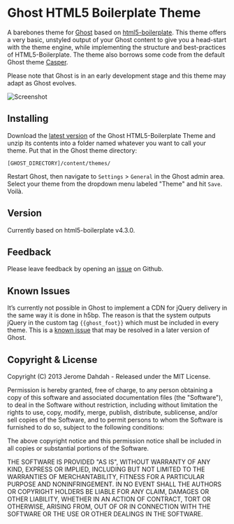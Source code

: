 # Ghost HTML5 Boilerplate Theme

A barebones theme for [Ghost](http://github.com/tryghost/ghost/) based on [html5-boilerplate](http://github.com/h5bp/html5-boilerplate/). This theme offers a very basic, unstyled output of your Ghost content to give you a head-start with the theme engine, while implementing the structure and best-practices of HTML5-Boilerplate. The theme also borrows some code from the default Ghost theme [Casper](http://github.com/TryGhost/Casper).

Please note that Ghost is in an early development stage and this theme may adapt as Ghost evolves.

![Screenshot](https://raw.github.com/wiki/jdahdah/ghost-html5-boilerplate/ghost-html5-boilerplate-screencap.png)

## Installing
Download the [latest version](http://github.com/jdahdah/ghost-html5-boilerplate/archive/master.zip) of the Ghost HTML5-Boilerplate Theme and unzip its contents into a folder named whatever you want to call your theme. Put that in the Ghost theme directory:

`[GHOST_DIRECTORY]/content/themes/`

Restart Ghost, then navigate to `Settings` \> `General` in the Ghost admin area. Select your theme from the dropdown menu labeled "Theme" and hit `Save`. Voilà.

## Version
Currently based on html5-boilerplate v4.3.0.

## Feedback
Please leave feedback by opening an [issue](http://github.com/jdahdah/ghost-html5-boilerplate/issues) on Github.

## Known Issues
It’s currently not possible in Ghost to implement a CDN for jQuery delivery in the same way it is done in h5bp. The reason is that the system outputs jQuery in the custom tag `{{ghost_foot}}` which must be included in every theme. This is a [known issue](http://github.com/TryGhost/Ghost/issues/1181) that may be resolved in a later version of Ghost.

## Copyright & License

Copyright (C) 2013 Jerome Dahdah - Released under the MIT License.

Permission is hereby granted, free of charge, to any person obtaining a copy of this software and associated documentation files (the "Software"), to deal in the Software without restriction, including without limitation the rights to use, copy, modify, merge, publish, distribute, sublicense, and/or sell copies of the Software, and to permit persons to whom the Software is furnished to do so, subject to the following conditions:

The above copyright notice and this permission notice shall be included in all copies or substantial portions of the Software.

THE SOFTWARE IS PROVIDED "AS IS", WITHOUT WARRANTY OF ANY KIND, EXPRESS OR IMPLIED, INCLUDING BUT NOT LIMITED TO THE WARRANTIES OF MERCHANTABILITY, FITNESS FOR A PARTICULAR PURPOSE AND
NONINFRINGEMENT. IN NO EVENT SHALL THE AUTHORS OR COPYRIGHT HOLDERS BE LIABLE FOR ANY CLAIM, DAMAGES OR OTHER LIABILITY, WHETHER IN AN ACTION OF CONTRACT, TORT OR OTHERWISE, ARISING FROM, OUT OF OR IN CONNECTION WITH THE SOFTWARE OR THE USE OR OTHER DEALINGS IN THE SOFTWARE.
